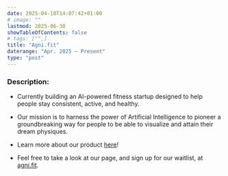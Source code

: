 ```yaml
---
date: 2025-04-10T14:07:42+01:00
# image: ""
lastmod: 2025-06-30
showTableOfContents: false
# tags: ["",]
title: "Agni.fit"
daterange: "Apr. 2025 – Present"
type: "post"
---
```


### Description:
- Currently building an AI-powered fitness startup designed to help people stay consistent, active, and healthy.  


- Our mission is to harness the power of Artificial Intelligence to pioneer a groundbreaking way for people to be able to visualize and attain their dream physiques. 


- Learn more about our product [here](https://calm-point-492768.framer.app/)!


- Feel free to take a look at our page, and sign up for our waitlist, at [agni.fit](https://agni.fit). 